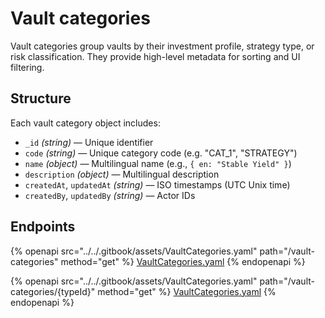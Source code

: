 # Vault categories

Vault categories group vaults by their investment profile, strategy type, or risk classification. They provide high-level metadata for sorting and UI filtering.

## Structure

Each vault category object includes:

* `_id` _(string)_ — Unique identifier
* `code` _(string)_ — Unique category code (e.g. "CAT\_1", "STRATEGY")
* `name` _(object)_ — Multilingual name (e.g., `{ en: "Stable Yield" }`)
* `description` _(object)_ — Multilingual description
* `createdAt`, `updatedAt` _(string)_ — ISO timestamps (UTC Unix time)
* `createdBy`, `updatedBy` _(string)_ — Actor IDs

## Endpoints

{% openapi src="../../.gitbook/assets/VaultCategories.yaml" path="/vault-categories" method="get" %}
[VaultCategories.yaml](../../.gitbook/assets/VaultCategories.yaml)
{% endopenapi %}

{% openapi src="../../.gitbook/assets/VaultCategories.yaml" path="/vault-categories/{typeId}" method="get" %}
[VaultCategories.yaml](../../.gitbook/assets/VaultCategories.yaml)
{% endopenapi %}

